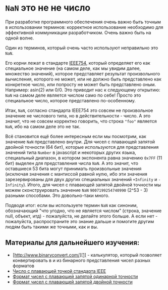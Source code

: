# `NaN` это не не число

При разработке программного обеспечения очень важно быть точным в использовании терминов: 
корректное использование необходимо для эффективной коммуникации разработчиком. 
Очень важно быть на одной волне.

Один из терминов, который очень часто используют неправильно это `NaN`.

Его корни лежат в стандарте [IEEE754][0], который определяет его как специальное значение 
(на самом деле, как мы увидим далее, множество значений), которое представляет результат 
произвольного вычисления, которого не может, или не должно быть представлено как конкретное число, 
или попросту не может быть представлено оным. Например: asin(2) или 0/0. Это приводит нас 
к следующему открытию: `NaN` на самом деле является числом само по себе! Просто это специальное число, 
которое представлено по-особенному.

Итак, `NaN`, согласно стандарта IEEE754 это совсем не произвольное значение не числового типа, 
но в действительности - число. А это значит, что не совсем корректно говорить, что строка `"foo"` 
является `NaN`, ибо на самом деле это не так.

Всё становится ещё более интересным если мы посмотрим, как значение `NaN` представлено внутри. 
Для чисел с плавающей запятой двойной точности (64 бит), которые используются для представления 
значений типа `Number` в javascript и некоторых других языка, специальный диапазон, 
в котором экспонента равна значению `0x7FF` (11 бит) выделен для представления числа `NaN`. 
А это значит, что оставшиеся 53 бита могут принимать произвольные значения (исключая значения 
с мантиссой равной нулю, ибо эти значения зарезервированы для двух других специальных значений 
`+Infinity` и `-Infinity`). Итого, для чисел с плавающей запятой двойной точности мы можем 
сконструировать значение `NaN` `9007199254740990` (2^53 - 3) разными способами. Это довольно-таки много.

Подводя итог: если вы используете термин `NaN` как синоним, обозначающий "что угодно, что не является числом" 
(строка, значение null, объект, итд) - пожалуйста, не делайте этого больше. А если нет - пожалуйста, 
распространите это знание дальше и помогите другим людям быть такими же точными, как и вы.

## Материалы для дальнейшего изучения:

* [http://www.binaryconvert.com/][1] - калькулятор, который позволяет конвертировать в и из бинарного представления чисел разных форматов
* [Число с плавающей точкой стандарта IEEE][2]
* [Формат чисел с плавающей запятой одинарной точности][3] 
* [Формат чисел с плавающей запятой двойной точности][4]

[0]: http://grouper.ieee.org/groups/754/
[1]: http://www.binaryconvert.com/
[2]: https://en.wikipedia.org/wiki/IEEE_floating_point
[3]: https://en.wikipedia.org/wiki/Single-precision_floating-point_format
[4]: https://en.wikipedia.org/wiki/Double-precision_floating-point_format
